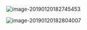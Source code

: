 ![image-20190120182745453](https://youpaiyun.zongqilive.cn/image/006tNc79ly1fzd86n18b7j312k0jowpk.jpg)





![image-20190120182804007](https://youpaiyun.zongqilive.cn/image/006tNc79ly1fzd872g90jj31260k8k6u.jpg)

